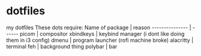 # dotfiles
my dotfiles
These dots require:
Name of package | reason
--------------- | ------
picom | compositor
xbindkeys | keybind manager (i dont like doing them in i3 config)
dmenu | program launcher (rofi machine broke)
alacritty | terminal
feh | background thing
polybar | bar

